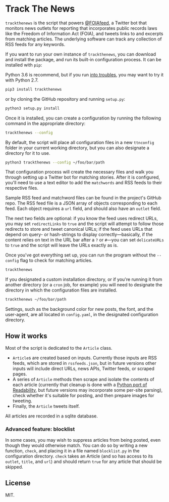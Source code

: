 # Track The News

`trackthenews` is the script that powers [@FOIAfeed](https://twitter.com/foiafeed), a Twitter bot that monitors news outlets for reporting that incorporates public records laws like the Freedom of Information Act (FOIA), and tweets links to and excerpts from matching articles. The underlying software can track any collection of RSS feeds for any keywords.

If you want to run your own instance of `trackthenews`, you can download and install the package, and run its built-in configuration process. It can be installed with `pip`:

Python 3.6 is recommend, but if you run [into troubles](https://github.com/freedomofpress/trackthenews/issues/1), you may want to try it with Python 2.7.


```bash
pip3 install trackthenews
```

or by cloning the GitHub repository and running `setup.py`:

```bash
python3 setup.py install
```

Once it is installed, you can create a configuration by running the following command in the appropriate directory:

```bash
trackthenews --config
```

By default, the script will place all configuration files in a new `ttnconfig` folder in your current working directory, but you can also designate a directory for it to use.

```bash
python3 trackthenews --config ~/foo/bar/path
```

That configuration process will create the necessary files and walk you through setting up a Twitter bot for matching stories. After it is configured, you'll need to use a text editor to add the `matchwords` and RSS feeds to their respective files.

Sample RSS feed and matchword files can be found in the project's GitHub repo. The RSS feed file is a JSON array of objects corresponding to each feed. Each object requires a `url` field, and should also have an `outlet` field.

The next two fields are optional: if you know the feed uses redirect URLs, you may set `redirectLinks` to `true` and the script will attempt to follow those redirects to store and tweet canonical URLs; if the feed uses URLs that depend on query- or hash-strings to display correctly—basically, if the content relies on text in the URL bar after a `?` or `#`—you can set `delicateURLs` to `true` and the script will leave the URLs exactly as is.

Once you've got everything set up, you can run the program without the `--config` flag to check for matching articles.

```bash
trackthenews
```

If you designated a custom installation directory, or if you're running it from another directory (or a `cron` job, for example) you will need to designate the directory in which the configuration files are installed.

```bash
trackthenews ~/foo/bar/path
```

Settings, such as the background color for new posts, the font, and the user-agent, are all located in `config.yaml`, in the designated configuration directory. 

## How it works

Most of the script is dedicated to the `Article` class.
* `Article`s are created based on inputs. Currently those inputs are RSS feeds, which are stored in `rssfeeds.json`, but in future versions other inputs will include direct URLs, news APIs, Twitter feeds, or scraped pages.
* A series of `Article` methods then scrape and isolate the contents of each article (currently that cleanup is done with a [Python port of Readability](https://github.com/buriy/python-readability), but future versions may incorporate some per-site parsing), check whether it's suitable for posting, and then prepare images for tweeting.
* Finally, the `Article` tweets itself.

All articles are recorded in a sqlite database.

### Advanced feature: blocklist

In some cases, you may wish to suppress articles from being posted, even though they would otherwise match. You can do so by writing a new function, `check`, and placing it in a file named `blocklist.py` in the configuration directory. `check` takes an Article (and so has access to its `outlet`, `title`, and `url`) and should return `true` for any article that should be skipped.

## License

MIT.
